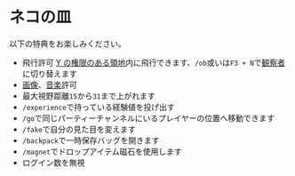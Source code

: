 # ネコの皿
以下の特典をお楽しみください。

- 飛行許可 [Y の権限のある領地](../item/land_book.md#y-飛行)内に飛行できます、`/ob`或いは`F3 + N`で[観察者](https://minecraft.fandom.com/ja/wiki/スペクテイター)に切り替えます
- [画像](https://discord.com/channels/1040647480972415006/1040647481358295099)、[音楽](https://discord.com/channels/1040647480972415006/1050912456303706143)許可
- 最大視野距離`15`から`31`まで上がれます
- `/experience`で持っている経験値を投げ出す
- `/go`で同じパーティーチャンネルにいるプレイヤーの位置へ移動できます
- `/fake`で自分の見た目を変えます
- `/backpack`で一時保存バッグを開きます
- `/magnet`でドロップアイテム磁石を使用します
- ログイン数を無視